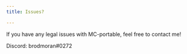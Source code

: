 ```yaml
---
title: Issues?

---
```

If you have any legal issues with MC-portable, feel free to contact me! 

Discord: brodmoran#0272